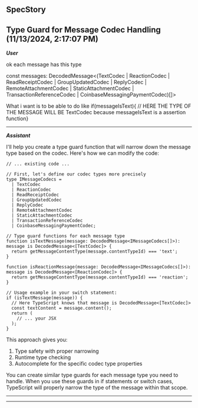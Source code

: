 ## SpecStory

## Type Guard for Message Codec Handling (11/13/2024, 2:17:07 PM)

_**User**_

ok each message has this type

const messages: DecodedMessage<(TextCodec | ReactionCodec | ReadReceiptCodec | GroupUpdatedCodec | ReplyCodec | RemoteAttachmentCodec | StaticAttachmentCodec | TransactionReferenceCodec | CoinbaseMessagingPaymentCodec)[]>

What i want is to be able to do like if(messageIsText){ // HERE THE TYPE OF THE MESSAGE WILL BE TextCodec because messageIsText is a assertion function}

---

_**Assistant**_

I'll help you create a type guard function that will narrow down the message type based on the codec. Here's how we can modify the code:

```typescript:components/Chat/Message/V3Message.tsx
// ... existing code ...

// First, let's define our codec types more precisely
type IMessageCodecs = 
  | TextCodec 
  | ReactionCodec 
  | ReadReceiptCodec 
  | GroupUpdatedCodec 
  | ReplyCodec 
  | RemoteAttachmentCodec 
  | StaticAttachmentCodec 
  | TransactionReferenceCodec 
  | CoinbaseMessagingPaymentCodec;

// Type guard functions for each message type
function isTextMessage(message: DecodedMessage<IMessageCodecs[]>): message is DecodedMessage<[TextCodec]> {
  return getMessageContentType(message.contentTypeId) === 'text';
}

function isReactionMessage(message: DecodedMessage<IMessageCodecs[]>): message is DecodedMessage<[ReactionCodec]> {
  return getMessageContentType(message.contentTypeId) === 'reaction';
}

// Usage example in your switch statement:
if (isTextMessage(message)) {
  // Here TypeScript knows that message is DecodedMessage<[TextCodec]>
  const textContent = message.content();
  return (
    // ... your JSX
  );
}
```

This approach gives you:
1. Type safety with proper narrowing
2. Runtime type checking
3. Autocomplete for the specific codec type properties

You can create similar type guards for each message type you need to handle. When you use these guards in if statements or switch cases, TypeScript will properly narrow the type of the message within that scope.

---



---

